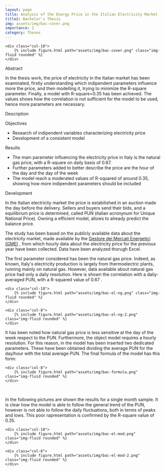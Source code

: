 ```yaml
---
layout: page
title: Analysis of the Energy Price in the Italian Electricity Market
title2: Bachelor's Thesis
img: assets/img/bac-cover.png
importance: 2
category: Theses
---
```

<div class="row justify-content-sm-center">

    <div class="col-10">
        {% include figure.html path="assets/img/bac-cover.png" class="img-fluid rounded" %}
    </div>
</div>

<p2> Abstract </p2>

<p>
In the thesis work, the price of electricity in the Italian market has been examinated, firstly understanding which indipendent parameters influence more the price, and then modelling it, trying to minimize the R-square parameter.
Finally, a model with R-square=0.35 has been achieved. The values shows how the correlation is not sufficient for the model to be used, hence more parameters are necessary.
</p>


<p2 > Description </p2>
<p>
<p3> Objectives </p3>
<ul>
<li> Research of indipendent variables characterizing electricity price </li> 
<li> Development of a consistent model </li>
</ul>
<p3> Results </p3>
<ul>
<li> The main parameter influencing the electricity price in Italy is the natural gas price, with a R-square on daily basis of 0.67.  </li> 
<li> Further parameters added to better describe the price are the hour of the day and the day of the week </li>
<li> The model reach a moderated values of R-squared of around 0.35, showing how more indipendent parameters should be included  </li>
</ul>


<p3> Development </p3>

<p> In the Italian electricity market the price is estabilished in an auction made the day before the delivery. Sellers and buyers send their bids, and a equilibrium price is determined, called PUN (italian acronynum for Unique National Price).
Owning a efficient model, allows to already predict the balance price. </p>

The study has been based on the publicly available data about the electricity market, made available by the <a href="https://www.mercatoelettrico.org/it/" target="_blank">Gestore dei Mercati Energetici (GME)</a> , 
from which hourly data about the electricity price for the previous year have been collected. Data have been analyzed thorugh Excel. </p>

<p> The first parameter considered has been the natural gas price. Indeed, as known, Italy's electricity production is largely from thermoelectric plants, running mainly on natural gas. 
However, data available about natural gas price had only a daily resolution. Here is shown the correlation with a daily-averaged PUN, with a R-squared value of 0.67 .

<div class="row justify-content-sm-center">

    <div class="col-10">
        {% include figure.html path="assets/img/bac-el-ng.png" class="img-fluid rounded" %}
    </div>
</div>

<div class="row justify-content-sm-center">

    <div class="col-8">
        {% include figure.html path="assets/img/bac-el-ng-2.png" class="img-fluid rounded" %}
    </div>
</div>



<p> It has been noted how natural gas price is less sensitive at the day of the week respect to the PUN. 
Furthermore, the object model requires a hourly resolution. For this reason, in the model has been inserted two dedicated parameters.
These have been obtained dividing the average PUN for the day/hour with the total average PUN.
The final formula of the model has this form: </p>

<div class="row justify-content-sm-center">

    <div class="col-8">
        {% include figure.html path="assets/img/bac-formula.png" class="img-fluid rounded" %}
    </div>
</div>

<br>
<p> In the following pictures are shown the results for a single month sample. 
It is clear how the model is able to follow the general trend of the PUN, however is not able to follow the daily fluctuations, both in terms of peaks and lows. 
This poor rapresentation is confirmed by the R-square value of 0.35. 
<div class="row justify-content-sm-center">

    <div class="col-10">
        {% include figure.html path="assets/img/bac-el-mod.png" class="img-fluid rounded" %}
    </div>
</div>

<div class="row justify-content-sm-center">

    <div class="col-8">
        {% include figure.html path="assets/img/bac-el-mod-2.png" class="img-fluid rounded" %}
    </div>
</div>
